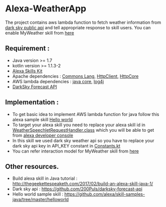 # Alexa-WeatherApp

The project contains aws lambda function to fetch weather information from [dark sky public api](https://darksky.net) and tell 
appropriate response to skill users. You can enable MyWeather skill from [here](https://www.amazon.com/Aakash-Mehta-MyWeather/dp/B07566BQJC/ref=sr_1_1?s=digital-skills&ie=UTF8&qid=1529490449&sr=1-1&keywords=MyWeather)

## Requirement : 
- Java version >= 1.7
- kotlin version >= 1.1.3-2
- [Alexa Skills Kit](https://mvnrepository.com/artifact/com.amazon.alexa/alexa-skills-kit)
- Apache dependencies : [Commons Lang](https://mvnrepository.com/artifact/org.apache.commons/commons-lang3), [HttpClient](https://mvnrepository.com/artifact/org.apache.httpcomponents/httpclient), [HttpCore](https://mvnrepository.com/artifact/org.apache.httpcomponents/httpcore)
- AWS lambda dependencies : [java core](https://mvnrepository.com/artifact/com.amazonaws/aws-lambda-java-core), [log4j](https://mvnrepository.com/artifact/com.amazonaws/aws-lambda-java-log4j)
- [DarkSky Forecast API](https://mvnrepository.com/artifact/tk.plogitech/darksky-forecast-api)

## Implementation : 
- To get basic idea to implement AWS lambda function for java follow this alexa sample skill [Hello world](https://github.com/alexa/skill-samples-java/tree/master/helloworld)
- To target your alexa skill you need to replace your alexa skill id in [WeatherSpeechletRequestHandler.class](https://github.com/akashMehta-STL/Alexa-WeatherApp/blob/master/src/main/java/com/stllpt/WeatherSpeechletRequestHandler.kt) which you will be able to get from [alexa developer console](https://developer.amazon.com)
- In this skill we used dark sky weather api so you have to replace your dark sky api key in API_KEY constant in [Constants.kt](https://github.com/akashMehta-STL/Alexa-WeatherApp/blob/master/src/main/java/com/stllpt/util/Constants.kt)
- You can refer interaction model for MyWeather skill from [here](https://github.com/akashMehta-STL/Alexa-WeatherApp/blob/master/src/main/resources/speech_intents.json)

## Other resources.
- Build alexa skill in Java tutorial : http://thegeekettespeaketh.com/2017/02/build-an-alexa-skill-java-1/
- Dark sky api : https://github.com/200Puls/darksky-forecast-api
- Hello world sample skill : https://github.com/alexa/skill-samples-java/tree/master/helloworld
